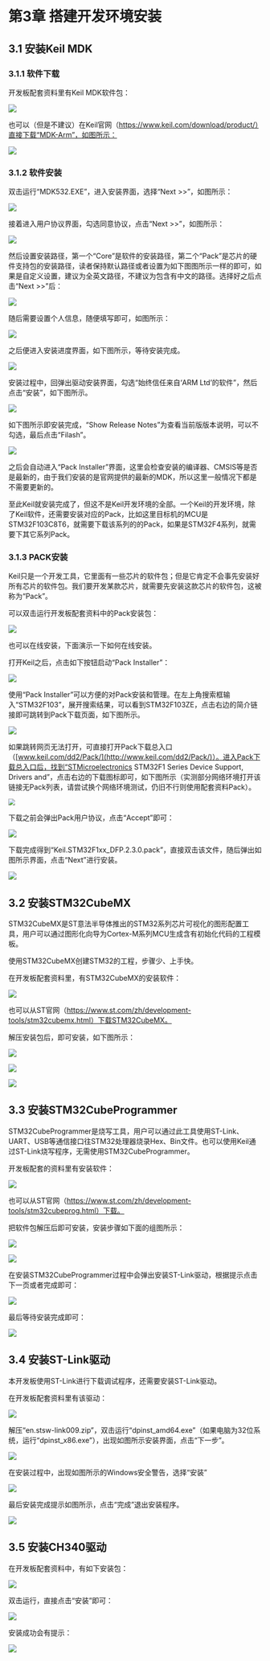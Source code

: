# 第3章 搭建开发环境安装

## 3.1 安装Keil MDK

### 3.1.1 软件下载

开发板配套资料里有Keil MDK软件包：

![](http://photos.100ask.net/rtos-docs/FreeRTOS/DShanMCU-F103/chapter-3/image1.png) 

也可以（但是不建议）在Keil官网（https://www.keil.com/download/product/）直接下载“MDK-Arm”，如图所示：

![](http://photos.100ask.net/rtos-docs/FreeRTOS/DShanMCU-F103/chapter-3/image2.png)  

### 3.1.2 软件安装

双击运行“MDK532.EXE”，进入安装界面，选择“Next >>”，如图所示：

![](http://photos.100ask.net/rtos-docs/FreeRTOS/DShanMCU-F103/chapter-3/image3.png)  

接着进入用户协议界面，勾选同意协议，点击“Next >>”，如图所示：

![](http://photos.100ask.net/rtos-docs/FreeRTOS/DShanMCU-F103/chapter-3/image4.png)  

然后设置安装路径，第一个“Core”是软件的安装路径，第二个“Pack”是芯片的硬件支持包的安装路径，读者保持默认路径或者设置为如下图图所示一样的即可，如果是自定义设置，建议为全英文路径，不建议为包含有中文的路径。选择好之后点击“Next >>”后：

![](http://photos.100ask.net/rtos-docs/FreeRTOS/DShanMCU-F103/chapter-3/image5.png)  

随后需要设置个人信息，随便填写即可，如图所示：

![](http://photos.100ask.net/rtos-docs/FreeRTOS/DShanMCU-F103/chapter-3/image6.png)  

之后便进入安装进度界面，如下图所示，等待安装完成。

![](http://photos.100ask.net/rtos-docs/FreeRTOS/DShanMCU-F103/chapter-3/image7.png)  

安装过程中，回弹出驱动安装界面，勾选“始终信任来自‘ARM Ltd’的软件”，然后点击“安装”，如下图所示。

![](http://photos.100ask.net/rtos-docs/FreeRTOS/DShanMCU-F103/chapter-3/image8.png)  

如下图所示即安装完成，“Show Release Notes”为查看当前版版本说明，可以不勾选，最后点击“Filash”。

![](http://photos.100ask.net/rtos-docs/FreeRTOS/DShanMCU-F103/chapter-3/image9.png)  

之后会自动进入“Pack Installer”界面，这里会检查安装的编译器、CMSIS等是否是最新的，由于我们安装的是官网提供的最新的MDK，所以这里一般情况下都是不需要更新的。

至此Keil就安装完成了，但这不是Keil开发环境的全部。一个Keil的开发环境，除了Keil软件，还需要安装对应的Pack，比如这里目标机的MCU是STM32F103C8T6，就需要下载该系列的的Pack，如果是STM32F4系列，就需要下其它系列Pack。

### 3.1.3 PACK安装

Keil只是一个开发工具，它里面有一些芯片的软件包；但是它肯定不会事先安装好所有芯片的软件包。我们要开发某款芯片，就需要先安装这款芯片的软件包，这被称为“Pack”。

可以双击运行开发板配套资料中的Pack安装包：

![](http://photos.100ask.net/rtos-docs/FreeRTOS/DShanMCU-F103/chapter-3/image10.png)  

也可以在线安装，下面演示一下如何在线安装。

打开Keil之后，点击如下按钮启动“Pack Installer”：

![](http://photos.100ask.net/rtos-docs/FreeRTOS/DShanMCU-F103/chapter-3/image11.png)  

使用“Pack Installer”可以方便的对Pack安装和管理。在左上角搜索框输入“STM32F103”，展开搜索结果，可以看到STM32F103ZE，点击右边的简介链接即可跳转到Pack下载页面，如下图所示。

![](http://photos.100ask.net/rtos-docs/FreeRTOS/DShanMCU-F103/chapter-3/image12.png)  

如果跳转网页无法打开，可直接打开Pack下载总入口（[www.keil.com/dd2/Pack/](http://www.keil.com/dd2/Pack/)）。进入Pack下载总入口后，找到“STMicroelectronics STM32F1 Series Device Support, Drivers and”，点击右边的下载图标即可，如下图所示（实测部分网络环境打开该链接无Pack列表，请尝试换个网络环境测试，仍旧不行则使用配套资料Pack）。

<img src="http://photos.100ask.net/rtos-docs/FreeRTOS/DShanMCU-F103/chapter-3/image13.png" style="zoom:80%;" />  

下载之前会弹出Pack用户协议，点击“Accept”即可：

![](http://photos.100ask.net/rtos-docs/FreeRTOS/DShanMCU-F103/chapter-3/image14.png)  

下载完成得到“Keil.STM32F1xx_DFP.2.3.0.pack”，直接双击该文件，随后弹出如图所示界面，点击“Next”进行安装。

![](http://photos.100ask.net/rtos-docs/FreeRTOS/DShanMCU-F103/chapter-3/image15.png)  

## 3.2 安装STM32CubeMX

STM32CubeMX是ST意法半导体推出的STM32系列芯片可视化的图形配置工具，用户可以通过图形化向导为Cortex-M系列MCU生成含有初始化代码的工程模板。

使用STM32CubeMX创建STM32的工程，步骤少、上手快。

在开发板配套资料里，有STM32CubeMX的安装软件：

![](http://photos.100ask.net/rtos-docs/FreeRTOS/DShanMCU-F103/chapter-3/image16.png)  

也可以从ST官网（https://www.st.com/zh/development-tools/stm32cubemx.html）下载STM32CubeMX。

解压安装包后，即可安装，如下图所示：

![](http://photos.100ask.net/rtos-docs/FreeRTOS/DShanMCU-F103/chapter-3/image17.png)   

![](http://photos.100ask.net/rtos-docs/FreeRTOS/DShanMCU-F103/chapter-3/image18.png)  

![](http://photos.100ask.net/rtos-docs/FreeRTOS/DShanMCU-F103/chapter-3/image19.png)  

## 3.3 安装STM32CubeProgrammer

STM32CubeProgrammer是烧写工具，用户可以通过此工具使用ST-Link、UART、USB等通信接口往STM32处理器烧录Hex、Bin文件。也可以使用Keil通过ST-Link烧写程序，无需使用STM32CubeProgrammer。

开发板配套的资料里有安装软件：

![](http://photos.100ask.net/rtos-docs/FreeRTOS/DShanMCU-F103/chapter-3/image20.png)  

也可以从ST官网（https://www.st.com/zh/development-tools/stm32cubeprog.html）下载。

把软件包解压后即可安装，安装步骤如下面的组图所示：

![](http://photos.100ask.net/rtos-docs/FreeRTOS/DShanMCU-F103/chapter-3/image21.png)  

![](http://photos.100ask.net/rtos-docs/FreeRTOS/DShanMCU-F103/chapter-3/image22.png)  

在安装STM32CubeProgrammer过程中会弹出安装ST-Link驱动，根据提示点击下一页或者完成即可：

![](http://photos.100ask.net/rtos-docs/FreeRTOS/DShanMCU-F103/chapter-3/image23.png)  

最后等待安装完成即可：

![](http://photos.100ask.net/rtos-docs/FreeRTOS/DShanMCU-F103/chapter-3/image24.png)  

## 3.4 安装ST-Link驱动

本开发板使用ST-Link进行下载调试程序，还需要安装ST-Link驱动。

在开发板配套资料里有该驱动：

![](http://photos.100ask.net/rtos-docs/FreeRTOS/DShanMCU-F103/chapter-3/image25.png)  

解压“en.stsw-link009.zip”，双击运行“dpinst_amd64.exe”（如果电脑为32位系统，运行“dpinst_x86.exe”），出现如图所示安装界面，点击“下一步”。

![](http://photos.100ask.net/rtos-docs/FreeRTOS/DShanMCU-F103/chapter-3/image26.png)  

在安装过程中，出现如图所示的Windows安全警告，选择“安装”

![](http://photos.100ask.net/rtos-docs/FreeRTOS/DShanMCU-F103/chapter-3/image27.png)  

最后安装完成提示如图所示，点击“完成”退出安装程序。

![](http://photos.100ask.net/rtos-docs/FreeRTOS/DShanMCU-F103/chapter-3/image28.png)  

## 3.5 安装CH340驱动

在开发板配套资料中，有如下安装包：

![](http://photos.100ask.net/rtos-docs/FreeRTOS/DShanMCU-F103/chapter-3/image29.png)  

双击运行，直接点击“安装”即可：

![](http://photos.100ask.net/rtos-docs/FreeRTOS/DShanMCU-F103/chapter-3/image30.png)  

安装成功会有提示：

![](http://photos.100ask.net/rtos-docs/FreeRTOS/DShanMCU-F103/chapter-3/image31.png)  